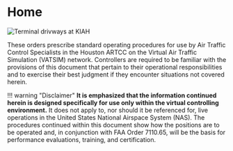 # Home
![Terminal drivways at KIAH](https://viadirect.com/wp-content/uploads/2020/01/1120-x-350-George-Bush-Intercontinental-Airport-Location.jpg)

These orders prescribe standard operating procedures for use by Air Traffic Control Specialists in the Houston ARTCC on the Virtual Air Traffic Simulation (VATSIM) network. Controllers are required to be familiar with the provisions of this document that pertain to their operational responsibilities and to exercise their best judgment if they encounter situations not covered
herein.

!!! warning "Disclaimer"
    **It is emphasized that the information continued herein is designed specifically for use only within the virtual controlling environment.** It does not apply to, nor should it be referenced for, live operations in the United States National Airspace System (NAS). The procedures continued within this document show how the positions are to be operated and, in conjunction with FAA Order 7110.65, will be the basis for performance evaluations, training, and certification.
